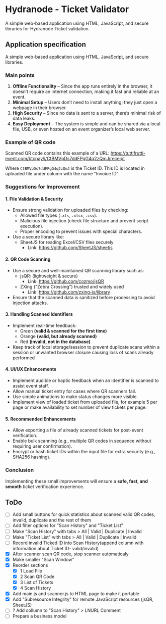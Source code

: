 # Hydranode - Ticket Validator

A simple web-based application using HTML, JavaScript, and secure libraries for Hydranode Ticket validation.

## Application specification

A simple web-based application using HTML, JavaScript, and secure libraries.

### **Main points**

1. **Offline Functionality** – Since the app runs entirely in the browser, it doesn’t require an internet connection, making it fast and reliable at an event.
2. **Minimal Setup** – Users don’t need to install anything; they just open a webpage in their browser.
3. **High Security** – Since no data is sent to a server, there’s minimal risk of data leaks.
4. **Easy Deployment** – The system is simple and can be shared via a local file, USB, or even hosted on an event organizer’s local web server.

### Example of QR code

Scanned QR code contains this example of a URL:
https://tuttifrutti-event.com/btcpay/i/CtBMVpDs7ddFPgG4q2zQmJ/receipt

Where `CtBMVpDs7ddFPgG4q2zQmJ` is the Ticket ID. This ID is located in uploaded file under column with the name "Invoice ID".

### Suggestions for Improvement

#### 1. File Validation & Security

- Ensure strong validation for uploaded files by checking:
  - Allowed file types (`.xls`, `.xlsx`, `.csv`).
  - Malicious file injection (check file structure and prevent script execution).
  - Proper encoding to prevent issues with special characters.
- Use a secure library like:
  - SheetJS for reading Excel/CSV files securely
    - Link: https://github.com/SheetJS/sheetjs

#### 2. QR Code Scanning

- Use a secure and well-maintained QR scanning library such as:
  - jsQR: (lightweight & secure)
    - Link: https://github.com/cozmo/jsQR
  - ZXing ("Zebra Crossing") trusted and widely used
    - Link: https://github.com/zxing-js/library
- Ensure that the scanned data is sanitized before processing to avoid injection attacks.

#### 3. Handling Scanned Identifiers

- Implement real-time feedback:
  - Green **(valid & scanned for the first time)**
  - Orange **(valid, but already scanned)**
  - Red **(invalid, not in the database)**
- Keep track of local storage/session to prevent duplicate scans within a session or unwanted browser closure causing loss of scans already performed

#### 4. UI/UX Enhancements

- Implement audible or haptic feedback when an identifier is scanned to assist event staff.
- Allow manual ticket entry for cases where QR scanners fail.
- Use simple animations to make status changes more visible.
- Implement view of loaded ticket from uploaded file, for example 5 per page or make availability to set number of view tickets per page.

#### 5. Recommended Enhancements

- Allow exporting a file of already scanned tickets for post-event verification.
- Enable bulk scanning (e.g., multiple QR codes in sequence without requiring user confirmation).
- Encrypt or hash ticket IDs within the input file for extra security (e.g., SHA256 hashing).

### Conclusion

Implementing these small improvements will ensure a **safe, fast, and smooth** ticket verification experience.

## ToDo

- [ ] Add small buttons for quick statistics about scanned valid QR codes, invalid, duplicate and the rest of them
- [ ] Add filter options for "Scan History" and "Ticket List"
- [ ] Make "Scan History" with tabs > All | Valid | Duplicate | Invalid
- [ ] Make "Ticket List" with tabs > All | Valid | Duplicate | Invalid
- [ ] Record invalid Ticked ID into Scan History(append column with information about Ticket ID- valid/invalid)
- [x] After scanner scan QR code, stop scanner automaticaly
- [x] Make smaller "Scan Window"
- [x] Reorder sections
  - [x] 1 Load File
  - [x] 2 Scan QR Code
  - [x] 3 List of Tickets
  - [x] 4 Scan History
- [x] Add main.js and scanner.js to HTML page to make it portable
- [x] Add "Subresource Integrity" for remote JavaScript resources (jsQR, SheetJS)
- [ ] ? Add collumn to "Scan History" > LNURL Comment
- [ ] Prepare a business model